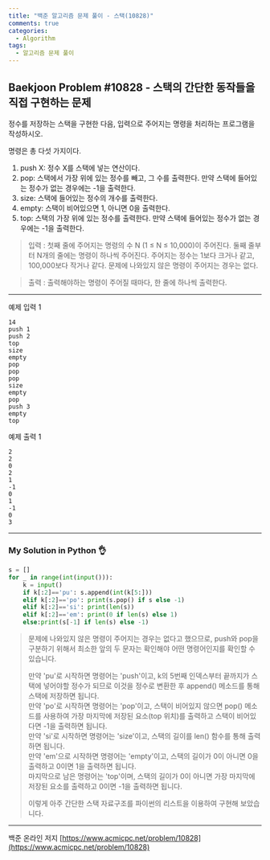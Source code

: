 ```yaml
---
title: "백준 알고리즘 문제 풀이 - 스택(10828)"
comments: true
categories:
  - Algorithm
tags:
  - 알고리즘 문제 풀이
---
```


## Baekjoon Problem #10828 - 스택의 간단한 동작들을 직접 구현하는 문제

정수를 저장하는 스택을 구현한 다음, 입력으로 주어지는 명령을 처리하는 프로그램을 작성하시오.

명령은 총 다섯 가지이다.

1. push X: 정수 X를 스택에 넣는 연산이다.
2. pop: 스택에서 가장 위에 있는 정수를 빼고, 그 수를 출력한다. 만약 스택에 들어있는 정수가 없는 경우에는 -1을 출력한다.
3. size: 스택에 들어있는 정수의 개수를 출력한다.
4. empty: 스택이 비어있으면 1, 아니면 0을 출력한다.
5. top: 스택의 가장 위에 있는 정수를 출력한다. 만약 스택에 들어있는 정수가 없는 경우에는 -1을 출력한다.

> 입력
> : 첫째 줄에 주어지는 명령의 수 N (1 ≤ N ≤ 10,000)이 주어진다. 둘째 줄부터 N개의 줄에는 명령이 하나씩 주어진다. 주어지는 정수는 1보다 크거나 같고, 100,000보다 작거나 같다. 문제에 나와있지 않은 명령이 주어지는 경우는 없다.

> 출력
> : 출력해야하는 명령이 주어질 때마다, 한 줄에 하나씩 출력한다.

***
예제 입력 1
```
14
push 1
push 2
top
size
empty
pop
pop
pop
size
empty
pop
push 3
empty
top
```
예제 출력 1
```
2
2
0
2
1
-1
0
1
-1
0
3
```

***
### My Solution in Python :ok_hand:

```python
s = []
for _ in range(int(input())):
    k = input()
    if k[:2]=='pu': s.append(int(k[5:]))
    elif k[:2]=='po': print(s.pop() if s else -1)
    elif k[:2]=='si': print(len(s))
    elif k[:2]=='em': print(0 if len(s) else 1)
    else:print(s[-1] if len(s) else -1)
```

> 문제에 나와있지 않은 명령이 주어지는 경우는 없다고 했으므로, push와 pop을 구분하기 위해서 최소한 앞의 두 문자는 확인해야 어떤 명령어인지를 확인할 수 있습니다.
>
> 만약 'pu'로 시작하면 명령어는 'push'이고, k의 5번째 인덱스부터 끝까지가 스택에 넣어야할 정수가 되므로 이것을 정수로 변환한 후 append() 메소드를 통해 스택에 저장하면 됩니다.  
> 만약 'po'로 시작하면 명령어는 'pop'이고, 스택이 비어있지 않으면 pop() 메소드를 사용하여 가장 마지막에 저장된 요소(top 위치)를 출력하고 스택이 비어있다면 -1을 출력하면 됩니다.  
> 만약 'si'로 시작하면 명령어는 'size'이고, 스택의 길이를 len() 함수를 통해 출력하면 됩니다.  
> 만약 'em'으로 시작하면 명령어는 'empty'이고, 스택의 길이가 0이 아니면 0을 출력하고 0이면 1을 출력하면 됩니다.  
> 마지막으로 남은 명령어는 'top'이며, 스택의 길이가 0이 아니면 가장 마지막에 저장된 요소를 출력하고 0이면 -1을 출력하면 됩니다.
>
> 이렇게 아주 간단한 스택 자료구조를 파이썬의 리스트을 이용하여 구현해 보았습니다.

***
백준 온라인 저지 [https://www.acmicpc.net/problem/10828](https://www.acmicpc.net/problem/10828)
